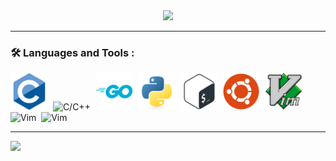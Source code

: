<div id="header" align="center">
  <img src="https://media.tenor.com/Ta0UjU3ajbYAAAAd/space-what.gif" width="500"/>
</div>


---

### :hammer_and_wrench: Languages and Tools :
<div>
  <img src="https://github.com/devicons/devicon/blob/master/icons/c/c-original.svg" title="C/C++" alt="C/C++" width="60" height="60"/>&nbsp;
  <img src="https://cdn.jsdelivr.net/gh/devicons/devicon/icons/cplusplus/cplusplus-original.svg" title="C/C++" alt="C/C++" width="60" height="60"/>&nbsp;
  <img src="https://github.com/devicons/devicon/blob/master/icons/go/go-original-wordmark.svg" title="Go" alt="Go" width="60" height="60"/>&nbsp;
  <img src="https://github.com/devicons/devicon/blob/master/icons/python/python-original.svg" title="Python" alt="Python" width="60" height="60"/>&nbsp;
  <img src="https://github.com/devicons/devicon/blob/master/icons/bash/bash-original.svg" title="Bash" alt="Bash" width="60" height="60"/>&nbsp;
  <img src="https://github.com/devicons/devicon/blob/master/icons/ubuntu/ubuntu-plain.svg" title="Ubunta" alt="Ubunta" width="60" height="60"/>&nbsp;
  <img src="https://github.com/devicons/devicon/blob/master/icons/vim/vim-original.svg" title="Vim" alt="Vim" width="60" height="60"/>&nbsp;
  <img src="https://cdn.jsdelivr.net/gh/devicons/devicon/icons/postgresql/postgresql-original.svg" title="Vim" alt="Vim" width="60" height="60"/>&nbsp;
  <img src="https://cdn.jsdelivr.net/gh/devicons/devicon/icons/mongodb/mongodb-original.svg" title="Vim" alt="Vim" width="60" height="60"/>&nbsp;
 
</div>

---

![](https://github-profile-summary-cards.vercel.app/api/cards/stats?username=vn7n24fzkq&theme=github_dark)
<!--
**VegaMethadone/VegaMethadone** is a ✨ _special_ ✨ repository because its `README.md` (this file) appears on your GitHub profile.

Here are some ideas to get you started:

- 🔭 I’m currently working on ...
- 🌱 I’m currently learning ...
- 👯 I’m looking to collaborate on ...
- 🤔 I’m looking for help with ...
- 💬 Ask me about ...
- 📫 How to reach me: ...
- 😄 Pronouns: ...
- ⚡ Fun fact: ...
-->
